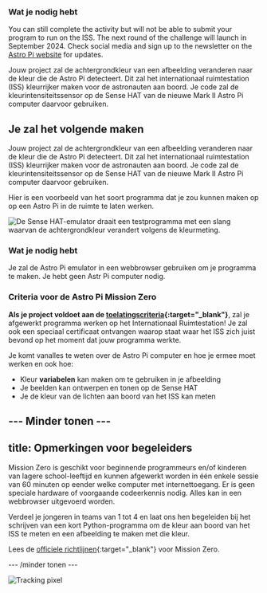 ### Wat je nodig hebt

You can still complete the activity but will not be able to submit your program to run on the ISS. The next round of the challenge will launch in September 2024. Check social media and sign up to the newsletter on the [Astro Pi website](https://astro-pi.org/mission-zero/) for updates.

Jouw project zal de achtergrondkleur van een afbeelding veranderen naar de kleur die de Astro Pi detecteert. Dit zal het internationaal ruimtestation (ISS) kleurrijker maken voor de astronauten aan boord. Je code zal de kleurintensiteitssensor op de Sense HAT van de nieuwe Mark II Astro Pi computer daarvoor gebruiken.



## Je zal het volgende maken

Jouw project zal de achtergrondkleur van een afbeelding veranderen naar de kleur die de Astro Pi detecteert. Dit zal het internationaal ruimtestation (ISS) kleurrijker maken voor de astronauten aan boord. Je code zal de kleurintensiteitssensor op de Sense HAT van de nieuwe Mark II Astro Pi computer daarvoor gebruiken.

Hier is een voorbeeld van het soort programma dat je zou kunnen maken op op een Astro Pi in de ruimte te laten werken.

![De Sense HAT-emulator draait een testprogramma met een slang waarvan de achtergrondkleur verandert volgens de kleurmeting.](images/finished.gif)

### Wat je nodig hebt

Je zal de Astro Pi emulator in een webbrowser gebruiken om je programma te maken. Je hebt geen Astr Pi computer nodig.

### Criteria voor de Astro Pi Mission Zero

**Als je project voldoet aan de [toelatingscriteria](https://astro-pi.org/mission-zero/eligibility){:target="_blank"}**, zal je afgewerkt programma werken op het Internationaal Ruimtestation! Je zal ook een speciaal certificaat ontvangen waarop staat waar het ISS zich juist bevond op het moment dat jouw programma werkte.

Je komt vanalles te weten over de Astro Pi computer en hoe je ermee moet werken en ook hoe:
+ Kleur **variabelen** kan maken om te gebruiken in je afbeelding
+ Je beelden kan ontwerpen en tonen op de Sense HAT
+ Je de kleur van de lichten aan boord van het ISS kan meten

--- Minder tonen ---
---
title: Opmerkingen voor begeleiders
---

Mission Zero is geschikt voor beginnende programmeurs en/of kinderen van lagere school-leeftijd en kunnen afgewerkt worden in één enkele sessie van 60 minuten op eender welke computer met internettoegang. Er is geen speciale hardware of voorgaande codeerkennis nodig. Alles kan in een webbrowser uitgevoerd worden.

Verdeel je jongeren in teams van 1 tot 4 en laat ons hen begeleiden bij het schrijven van een kort Python-programma om de kleur aan boord van het ISS te meten en een afbeelding te maken met die kleur.

Lees de [officiele richtlijnen](https://astro-pi.org/mission-zero/guidelines){:target="_blank"} voor Mission Zero.

--- /minder tonen ---

![Tracking pixel](https://code.org/api/hour/begin_raspberrypi_astropi.png)
